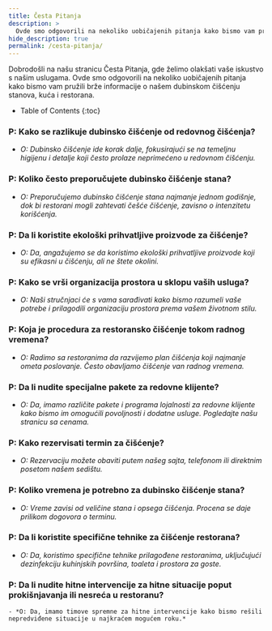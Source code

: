 ```yaml
---
title: Česta Pitanja
description: >
  Ovde smo odgovorili na nekoliko uobičajenih pitanja kako bismo vam pružili brže informacije o našem dubinskom čišćenju stanova, kuća i restorana.
hide_description: true
permalink: /cesta-pitanja/
---
```


Dobrodošli na našu stranicu Česta Pitanja, gde želimo olakšati vaše iskustvo s našim uslugama. Ovde smo odgovorili na nekoliko uobičajenih pitanja kako bismo vam pružili brže informacije o našem dubinskom čišćenju stanova, kuća i restorana.

- Table of Contents
{:toc}


### P: Kako se razlikuje dubinsko čišćenje od redovnog čišćenja?
   - *O: Dubinsko čišćenje ide korak dalje, fokusirajući se na temeljnu higijenu i detalje koji često prolaze neprimećeno u redovnom čišćenju.*

### P: Koliko često preporučujete dubinsko čišćenje stana?
   - *O: Preporučujemo dubinsko čišćenje stana najmanje jednom godišnje, dok bi restorani mogli zahtevati češće čišćenje, zavisno o intenzitetu korišćenja.*

### P: Da li koristite ekološki prihvatljive proizvode za čišćenje?
   - *O: Da, angažujemo se da koristimo ekološki prihvatljive proizvode koji su efikasni u čišćenju, ali ne štete okolini.*

### P: Kako se vrši organizacija prostora u sklopu vaših usluga?
   - *O: Naši stručnjaci će s vama sarađivati kako bismo razumeli vaše potrebe i prilagodili organizaciju prostora prema vašem životnom stilu.*

### P: Koja je procedura za restoransko čišćenje tokom radnog vremena?
   - *O: Radimo sa restoranima da razvijemo plan čišćenja koji najmanje ometa poslovanje. Često obavljamo čišćenje van radnog vremena.*

### P: Da li nudite specijalne pakete za redovne klijente?
   - *O: Da, imamo različite pakete i programa lojalnosti za redovne klijente kako bismo im omogućili povoljnosti i dodatne usluge. Pogledajte našu stranicu sa cenama.*

### P: Kako rezervisati termin za čišćenje?
   - *O: Rezervaciju možete obaviti putem našeg sajta, telefonom ili direktnim posetom našem sedištu.*

### P: Koliko vremena je potrebno za dubinsko čišćenje stana?
   - *O: Vreme zavisi od veličine stana i opsega čišćenja. Procena se daje prilikom dogovora o terminu.*

### P: Da li koristite specifične tehnike za čišćenje restorana?
   - *O: Da, koristimo specifične tehnike prilagođene restoranima, uključujući dezinfekciju kuhinjskih površina, toaleta i prostora za goste.*

### P: Da li nudite hitne intervencije za hitne situacije poput prokišnjavanja ili nesreća u restoranu?
    - *O: Da, imamo timove spremne za hitne intervencije kako bismo rešili nepredviđene situacije u najkraćem mogućem roku.*
